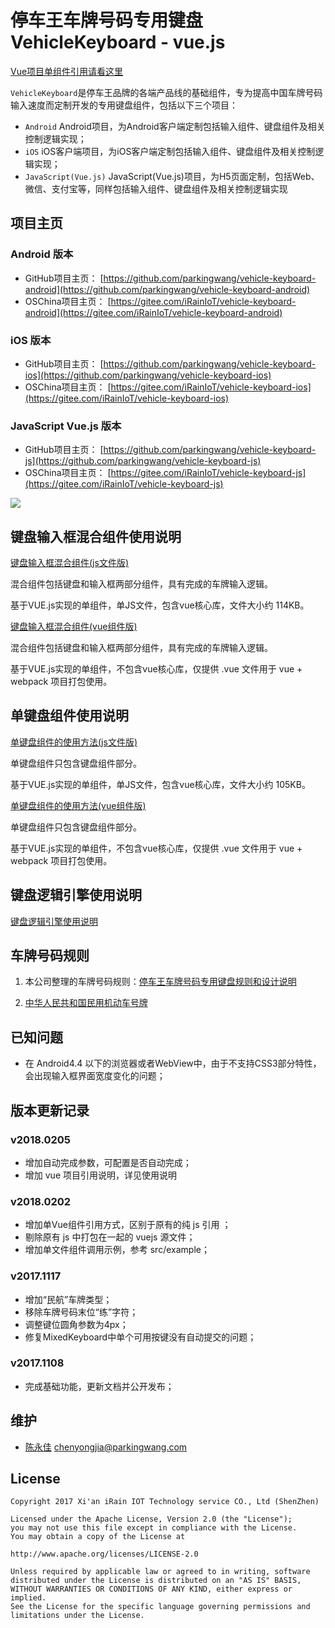 # 停车王车牌号码专用键盘 VehicleKeyboard - vue.js


[Vue项目单组件引用请看这里](https://github.com/mvpleung/vehicle-keyboard-js/tree/v2#%E9%94%AE%E7%9B%98%E8%BE%93%E5%85%A5%E6%A1%86%E6%B7%B7%E5%90%88%E7%BB%84%E4%BB%B6%E4%BD%BF%E7%94%A8%E8%AF%B4%E6%98%8E)

`VehicleKeyboard`是停车王品牌的各端产品线的基础组件，专为提高中国车牌号码输入速度而定制开发的专用键盘组件，包括以下三个项目：

- `Android` Android项目，为Android客户端定制包括输入组件、键盘组件及相关控制逻辑实现；
- `iOS` iOS客户端项目，为iOS客户端定制包括输入组件、键盘组件及相关控制逻辑实现；
- `JavaScript(Vue.js)` JavaScript(Vue.js)项目，为H5页面定制，包括Web、微信、支付宝等，同样包括输入组件、键盘组件及相关控制逻辑实现

## 项目主页

### Android 版本
- GitHub项目主页： [https://github.com/parkingwang/vehicle-keyboard-android](https://github.com/parkingwang/vehicle-keyboard-android)
- OSChina项目主页： [https://gitee.com/iRainIoT/vehicle-keyboard-android](https://gitee.com/iRainIoT/vehicle-keyboard-android)

### iOS 版本
- GitHub项目主页： [https://github.com/parkingwang/vehicle-keyboard-ios](https://github.com/parkingwang/vehicle-keyboard-ios)
- OSChina项目主页： [https://gitee.com/iRainIoT/vehicle-keyboard-ios](https://gitee.com/iRainIoT/vehicle-keyboard-ios)

### JavaScript Vue.js 版本
- GitHub项目主页： [https://github.com/parkingwang/vehicle-keyboard-js](https://github.com/parkingwang/vehicle-keyboard-js)
- OSChina项目主页： [https://gitee.com/iRainIoT/vehicle-keyboard-js](https://gitee.com/iRainIoT/vehicle-keyboard-js)


![](keyboard.jpeg)

## 键盘输入框混合组件使用说明

[键盘输入框混合组件(js文件版)](./MixedKeyboardUsage.md)

混合组件包括键盘和输入框两部分组件，具有完成的车牌输入逻辑。

基于VUE.js实现的单组件，单JS文件，包含vue核心库，文件大小约 114KB。


[键盘输入框混合组件(vue组件版)](./MixedKeyboardUsage.md#vue%E9%A1%B9%E7%9B%AE%E4%BD%BF%E7%94%A8%E8%AF%B4%E6%98%8E)

混合组件包括键盘和输入框两部分组件，具有完成的车牌输入逻辑。

基于VUE.js实现的单组件，不包含vue核心库，仅提供 .vue 文件用于 vue + webpack 项目打包使用。

## 单键盘组件使用说明

[单键盘组件的使用方法(js文件版)](./SingleKeyboardUsage.md)

单键盘组件只包含键盘组件部分。

基于VUE.js实现的单组件，单JS文件，包含vue核心库，文件大小约 105KB。


[单键盘组件的使用方法(vue组件版)](./SingleKeyboardUsage.md#vue%E9%A1%B9%E7%9B%AE%E4%BD%BF%E7%94%A8%E8%AF%B4%E6%98%8E)

单键盘组件只包含键盘组件部分。

基于VUE.js实现的单组件，不包含vue核心库，仅提供 .vue 文件用于 vue + webpack 项目打包使用。

## 键盘逻辑引擎使用说明

[键盘逻辑引擎使用说明](./Engine.md)

## 车牌号码规则

1. 本公司整理的车牌号码规则：[停车王车牌号码专用键盘规则和设计说明](./NumberRules.md)

1. [中华人民共和国民用机动车号牌](https://zh.wikipedia.org/wiki/%E4%B8%AD%E5%8D%8E%E4%BA%BA%E6%B0%91%E5%85%B1%E5%92%8C%E5%9B%BD%E6%B0%91%E7%94%A8%E6%9C%BA%E5%8A%A8%E8%BD%A6%E5%8F%B7%E7%89%8C)


## 已知问题

- 在 Android4.4 以下的浏览器或者WebView中，由于不支持CSS3部分特性，会出现输入框界面宽度变化的问题；

## 版本更新记录

### v2018.0205

- 增加自动完成参数，可配置是否自动完成；
- 增加 vue 项目引用说明，详见使用说明

### v2018.0202

- 增加单Vue组件引用方式，区别于原有的纯 js 引用 ；
- 剔除原有 js 中打包在一起的 vuejs 源文件；
- 增加单文件组件调用示例，参考 src/example；

### v2017.1117

- 增加“民航”车牌类型；
- 移除车牌号码末位“练”字符；
- 调整键位圆角参数为4px；
- 修复MixedKeyboard中单个可用按键没有自动提交的问题；

### v2017.1108

- 完成基础功能，更新文档并公开发布；


## 维护

- [陈永佳](https://github.com/yoojia) chenyongjia@parkingwang.com

## License

    Copyright 2017 Xi'an iRain IOT Technology service CO., Ltd (ShenZhen)

    Licensed under the Apache License, Version 2.0 (the "License");
    you may not use this file except in compliance with the License.
    You may obtain a copy of the License at

    http://www.apache.org/licenses/LICENSE-2.0

    Unless required by applicable law or agreed to in writing, software
    distributed under the License is distributed on an "AS IS" BASIS,
    WITHOUT WARRANTIES OR CONDITIONS OF ANY KIND, either express or implied.
    See the License for the specific language governing permissions and
    limitations under the License.